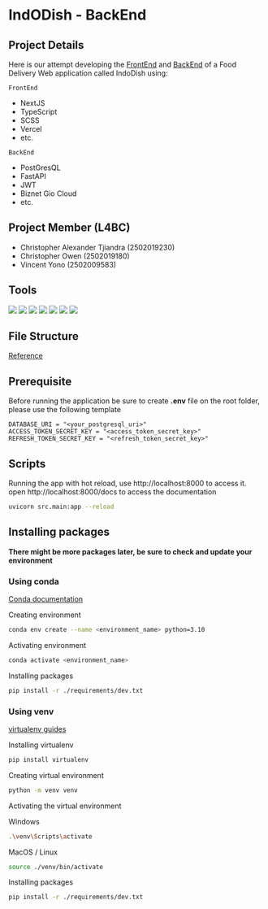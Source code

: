 # IndODish - BackEnd

## Project Details
Here is our attempt developing the [FrontEnd](https://github.com/JugBones/indodish-frontend) and 
[BackEnd](https://github.com/JugBones/indodish-backend) of a Food Delivery Web application called IndoDish using:

`FrontEnd`
- NextJS
- TypeScript
- SCSS
- Vercel
- etc.

`BackEnd`
- PostGresQL
- FastAPI
- JWT
- Biznet Gio Cloud
- etc.

## Project Member (L4BC)
- Christopher Alexander Tjiandra (2502019230)
- Christopher Owen (2502019180)
- Vincent Yono (2502009583)

## Tools 
![](https://img.shields.io/badge/Tools-Git-informational?style=flat&logo=Git&color=F05032)
![](https://img.shields.io/badge/Tools-GitHub-informational?style=flat&logo=GitHub&color=181717)
![](https://img.shields.io/badge/Tools-Visual-Studio?style=flat&logo=VisualStudioCode&color=0044F9)
![](https://img.shields.io/badge/Language-TypeScript-informational?style=flat&logo=typescript&color=blue)
![](https://img.shields.io/badge/Database-PostGresQL-informational?style=flat&logo=postgresql&color=yellow)
![](https://img.shields.io/badge/Tools-FastAPI-informational?style=flat&logo=fastapi&color=purple)
![](https://img.shields.io/badge/Tools-Vercel-informational?style=flat&logo=vercel&color=black)

## File Structure

[Reference](https://github.com/zhanymkanov/fastapi-best-practices#4-chain-dependencies)

## Prerequisite

Before running the application be sure to create **.env** file on the root folder, please use the following template

```env
DATABASE_URI = "<your_postgresql_uri>"
ACCESS_TOKEN_SECRET_KEY = "<access_token_secret_key>"
REFRESH_TOKEN_SECRET_KEY = "<refresh_token_secret_key>"

```

## Scripts

Running the app with hot reload, use http://localhost:8000 to access it.
open http://localhost:8000/docs to access the documentation

```bash
uvicorn src.main:app --reload
```

## Installing packages

**There might be more packages later, be sure to check and update your environment**

### Using conda

[Conda documentation](https://conda.io/projects/conda/en/latest/user-guide/tasks/manage-environments.html)

Creating environment

```bash
conda env create --name <environment_name> python=3.10
```

Activating environment

```bash
conda activate <environment_name>
```

Installing packages

```bash
pip install -r ./requirements/dev.txt
```

### Using venv

[virtualenv guides](https://packaging.python.org/en/latest/guides/installing-using-pip-and-virtual-environments/#creating-a-virtual-environment)

Installing virtualenv

```bash
pip install virtualenv
```

Creating virtual environment

```bash
python -m venv venv
```

Activating the virtual environment

Windows

```bash
.\venv\Scripts\activate
```

MacOS / Linux

```bash
source ./venv/bin/activate
```

Installing packages

```bash
pip install -r ./requirements/dev.txt
```
